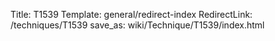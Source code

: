 Title: T1539
Template: general/redirect-index
RedirectLink: /techniques/T1539
save_as: wiki/Technique/T1539/index.html